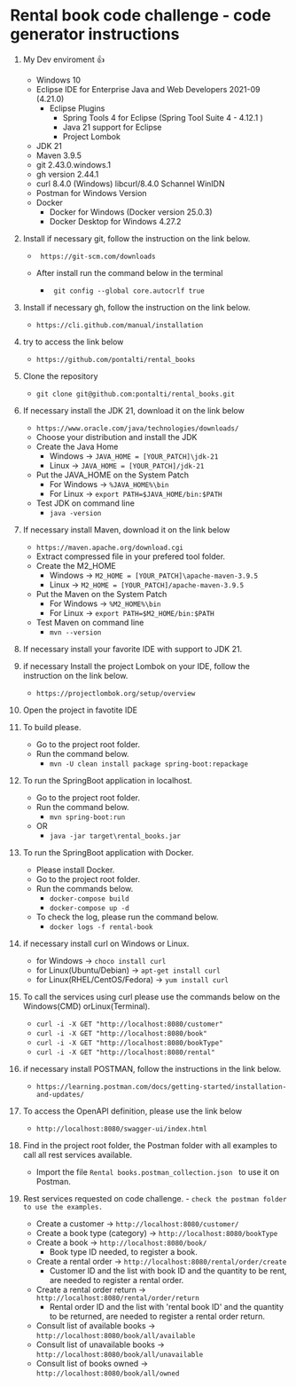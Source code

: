 # Rental book code challenge - code generator instructions

1. My Dev enviroment 👍
   - Windows 10
   - Eclipse IDE for Enterprise Java and Web Developers 2021-09 (4.21.0)
   		- Eclipse Plugins
   			- Spring Tools 4 for Eclipse (Spring Tool Suite 4 - 4.12.1 ) 
   			- Java 21 support for Eclipse
   			- Project Lombok
   - JDK 21
   - Maven  3.9.5
   - git 2.43.0.windows.1
   - gh version 2.44.1
   - curl 8.4.0 (Windows) libcurl/8.4.0 Schannel WinIDN
   - Postman for Windows Version
   - Docker
		- Docker for Windows (Docker version 25.0.3) 
		- Docker Desktop for Windows 4.27.2

2. Install if necessary git, follow the instruction on the link below.
	- ```  
	   https://git-scm.com/downloads 
	  ```
	- After install run the command below in the terminal
		- ``` 
		   git config --global core.autocrlf true
		  ```

3. Install if necessary gh, follow the instruction on the link below.
	- ``` https://cli.github.com/manual/installation ```

4. try to access the link below
	- ``` https://github.com/pontalti/rental_books ```

5. Clone the repository
	- ``` git clone git@github.com:pontalti/rental_books.git ```

6. If necessary install the JDK 21, download it on the link below
	- ``` https://www.oracle.com/java/technologies/downloads/ ```
	- Choose your distribution and install the JDK
	- Create the Java Home
		- Windows -> ``` JAVA_HOME = [YOUR_PATCH]\jdk-21 ```
		- Linux -> ``` JAVA_HOME = [YOUR_PATCH]/jdk-21 ```
	- Put the JAVA_HOME on the System Patch
		- For Windows -> ``` %JAVA_HOME%\bin ```
		- For Linux -> ``` export PATH=$JAVA_HOME/bin:$PATH ```
	- Test JDK on command line
		- ``` java -version ```		

7. If necessary install Maven, download it on the link below
	- ``` https://maven.apache.org/download.cgi ```
	- Extract compressed file in your prefered tool folder.
	- Create the M2_HOME
		- Windows -> ``` M2_HOME = [YOUR_PATCH]\apache-maven-3.9.5 ```
		- Linux -> ``` M2_HOME = [YOUR_PATCH]/apache-maven-3.9.5 ```
	- Put the Maven on the System Patch
		- For Windows -> ``` %M2_HOME%\bin ```
		- For Linux -> ``` export PATH=$M2_HOME/bin:$PATH ```
	- Test Maven on command line
		- ``` mvn --version ```

8. If necessary install your favorite IDE with support to JDK 21.

9. if necessary Install the project Lombok on your IDE, follow the instruction on the link below.
	- ``` https://projectlombok.org/setup/overview ```

10. Open the project in favotite IDE

11. To build please.
	- Go to the project root folder.
	- Run the command below.
		- ``` mvn -U clean install package spring-boot:repackage ```

12. To run the SpringBoot application in localhost.
	- Go to the project root folder.
	- Run the command below.
		- ``` mvn spring-boot:run ```
	- OR
		- ``` java -jar target\rental_books.jar ```

13. To run the SpringBoot application with Docker.
	- Please install Docker.
	- Go to the project root folder.
	- Run the commands below.
		- ``` docker-compose build ```			
		- ``` docker-compose up -d ```
	- To check the log, please run the command below.
		- ``` docker logs -f rental-book ```
		
14. if necessary install curl on Windows or Linux.
	- for Windows -> ``` choco install curl ```
	- for Linux(Ubuntu/Debian) -> ``` apt-get install curl ```
	- for Linux(RHEL/CentOS/Fedora) -> ``` yum install curl ```
	
15. To call the services using curl please use the commands below on the Windows(CMD) orLinux(Terminal).
	- ``` curl -i -X GET "http://localhost:8080/customer" ```
	- ``` curl -i -X GET "http://localhost:8080/book" ```
    - ``` curl -i -X GET "http://localhost:8080/bookType" ```
    - ``` curl -i -X GET "http://localhost:8080/rental" ```

16. if necessary install POSTMAN, follow the instructions in the link below.
	- ``` https://learning.postman.com/docs/getting-started/installation-and-updates/ ```

17. To access the OpenAPI definition, please use the link below
	- ``` http://localhost:8080/swagger-ui/index.html ```

18. Find in the project root folder, the Postman folder with all examples to call all rest services available.
	- Import the file ``` Rental books.postman_collection.json  ``` to use it on Postman.
		
19. Rest services requested on code challenge. - ``` check the postman folder to use the examples. ```
	- Create a customer -> ``` http://localhost:8080/customer/ ```
	- Create a book type (category) -> ``` http://localhost:8080/bookType ```
	- Create a book -> ``` http://localhost:8080/book/ ```
		- Book type ID needed, to register a book.
	- Create a rental order -> ``` http://localhost:8080/rental/order/create ```
		- Customer ID and the list with book ID and the quantity to be rent, are needed to register a rental order.
	- Create a rental order return -> ``` http://localhost:8080/rental/order/return ```
		- Rental order ID and the list with 'rental book ID' and the quantity to be returned, are needed to register a rental order return.
	- Consult list of available books -> ``` http://localhost:8080/book/all/available ```
	- Consult list of unavailable books -> ``` http://localhost:8080/book/all/unavailable ```
	- Consult list of books owned -> ``` http://localhost:8080/book/all/owned ```
